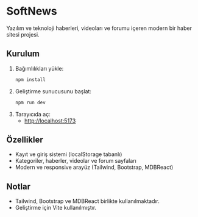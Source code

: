 # SoftNews

Yazılım ve teknoloji haberleri, videoları ve forumu içeren modern bir haber sitesi projesi.

## Kurulum

1. Bağımlılıkları yükle:
   ```bash
   npm install
   ```
2. Geliştirme sunucusunu başlat:
   ```bash
   npm run dev
   ```
3. Tarayıcıda aç:
   - [http://localhost:5173](http://localhost:5173)

## Özellikler
- Kayıt ve giriş sistemi (localStorage tabanlı)
- Kategoriler, haberler, videolar ve forum sayfaları
- Modern ve responsive arayüz (Tailwind, Bootstrap, MDBReact)

## Notlar
- Tailwind, Bootstrap ve MDBReact birlikte kullanılmaktadır.
- Geliştirme için Vite kullanılmıştır.
